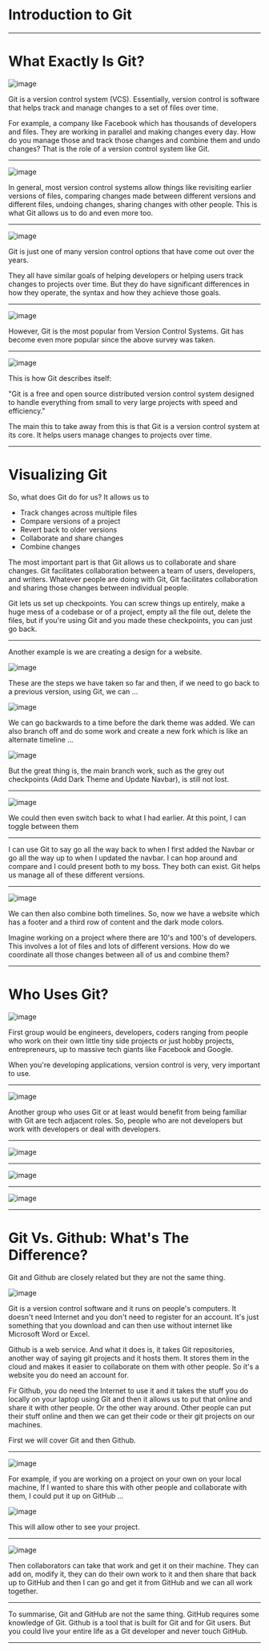 # Introduction to Git

---

# What Exactly Is Git?

![image](https://user-images.githubusercontent.com/107522496/212653355-8902bf99-c6bd-4473-8927-b8820815e2fb.png)

Git is a version control system (VCS). Essentially, version control is software that helps track and manage changes to a set of files over time.

For example, a company like Facebook which has thousands of developers and files. They are working in parallel and making changes every day. How do you manage those and track those changes and combine them and undo changes? That is the role of a version control system like Git.

---

![image](https://user-images.githubusercontent.com/107522496/212653415-f5b72f85-24e0-4f5a-b956-a05823d9824a.png)

In general, most version control systems allow things like revisiting earlier versions of files, comparing changes made between different versions and different files, 
undoing changes, sharing changes with other people. This is what Git allows us to do and even more too.

---

![image](https://user-images.githubusercontent.com/107522496/212653649-835df371-fb8a-4270-86e5-aeff3d62b52e.png)

Git is just one of many version control options that have come out over the years. 

They all have similar goals of helping developers or helping users track changes to projects over time. But they do have significant differences in how they operate, 
the syntax and how they achieve those goals.

---

![image](https://user-images.githubusercontent.com/107522496/212654150-c8373aea-f1da-452e-bc1b-80a6e61924f0.png)

However, Git is the most popular from Version Control Systems. Git has become even more popular since the above survey was taken.  

---

![image](https://user-images.githubusercontent.com/107522496/212654369-5604d917-9a05-4bb7-9bb4-60885bb572ae.png)

This is how Git describes itself:

"Git is a free and open source distributed version control system designed to handle everything from small to very large projects with speed and efficiency."

The main this to take away from this is that Git is a version control system at its core. It helps users manage changes to projects over time.

---

<!-- L8 Visualizing Git -->

# Visualizing Git

So, what does Git do for us? It allows us to 

* Track changes across multiple files
* Compare versions of a project 
* Revert back to older versions
* Collaborate and share changes 
* Combine changes


The most important part is that Git allows us to collaborate and share changes. Git facilitates collaboration between a team of users, developers, and writers.
Whatever people are doing with Git, Git facilitates collaboration and sharing those changes between individual people.

Git lets us set up checkpoints. You can screw things up entirely, make a huge mess of a codebase or of a project, empty all the file out, delete the files, 
but if you're using Git and you made these checkpoints, you can just go back.


---

Another example is we are creating a design for a website.

![image](https://user-images.githubusercontent.com/107522496/212658584-83ebf24f-5608-4d85-940a-c706875cc35e.png)

These are the steps we have taken so far and then, if we need to go back to a previous version, using Git, we can ...

![image](https://user-images.githubusercontent.com/107522496/212658722-e5de2369-7d38-4bf8-ab45-e84d481e61ae.png)

We can go backwards to a time before the dark theme was added. We can also branch off and do some work and create a new fork which is like an alternate timeline ...

![image](https://user-images.githubusercontent.com/107522496/212660082-738b149b-ac93-48e8-b9ed-20dbac97185c.png)

But the great thing is, the main branch work, such as the grey out checkpoints (Add Dark Theme and Update Navbar), is still not lost. 

---

![image](https://user-images.githubusercontent.com/107522496/212660244-1a7bd2d0-da75-49d0-a2f0-7bd49a0de44d.png)

We could then even switch back to what I had earlier. At this point, I can toggle between them

---

I can use Git to say go all the way back to when I first added the Navbar or go all the way up to when I updated the navbar. 
I can hop around and compare and I could present both to my boss. They both can exist.
Git helps us manage all of these different versions.

---

![image](https://user-images.githubusercontent.com/107522496/212660884-b7c5e1b5-3a2b-4c0a-ba35-d62b66402176.png)

We can then also combine both timelines. So, now we have a website which has a footer and a third row of content and the dark mode colors.

Imagine working on a project where there are 10's and 100's of developers. This involves a lot of files and lots of different versions.
How do we coordinate all those changes between all of us and combine them?

---

<!-- L10 - 10. Who Uses Git? --> 

# Who Uses Git?

![image](https://user-images.githubusercontent.com/107522496/212665584-58dba4ab-bda2-4d39-8331-1f98ba92ec06.png)

First group would be engineers, developers, coders ranging from people who work on their own little tiny side projects or just hobby projects, entrepreneurs, up to massive tech giants like Facebook and Google. 

When you're developing applications, version control is very, very important to use.

---

![image](https://user-images.githubusercontent.com/107522496/212666212-bcd7e31c-81f4-4983-a9d1-e9327f943170.png)

Another group who uses Git or at least would benefit from being familiar with Git are tech adjacent roles. So, people who are not developers but work with developers or deal with developers.

---

![image](https://user-images.githubusercontent.com/107522496/212667163-eeb2b24f-7cec-47d6-8eeb-9dfe29d00d22.png)

---

![image](https://user-images.githubusercontent.com/107522496/212668417-91a7ca30-125f-418a-b95d-b98e927ced0b.png)

---

![image](https://user-images.githubusercontent.com/107522496/212672664-ad58ad53-27b4-4de0-a1dd-b27aebca5614.png)

---

<!-- L11 11 - Git Vs. Github: What's The Difference? -->

# Git Vs. Github: What's The Difference?

Git and Github are closely related but they are not the same thing. 

![image](https://user-images.githubusercontent.com/107522496/212673352-aafe7d9e-8905-4d23-a75c-0c70a497c812.png)

Git is a version control software and it runs on people's computers. It doesn't need Internet and you don't need to register for an account. 
It's just something that you download and can then use without internet like Microsoft Word or Excel. 

Github is a web service. And what it does is, it takes Git repositories, another way of saying git projects and it hosts them. It stores them in the cloud and makes it easier to collaborate on them with other people. So it's a website you do need an account for. 

Fir Github, you do need the Internet to use it and it takes the stuff you do locally on your laptop using Git and then it allows us to put that online and share it with other people. Or the other way around. Other people can put their stuff online and then we can get their code or their git projects on our machines.

First we will cover Git and then Github.

---

![image](https://user-images.githubusercontent.com/107522496/212674617-7d475bff-a30c-4837-a90f-d855e4db5724.png) 

For example, if you are working on a project on your own on your local machine, If I wanted to share this with other people and collaborate with them, I could put it up on GitHub ...

![image](https://user-images.githubusercontent.com/107522496/212674739-79f70d40-3c74-4b54-9263-14b7be1f616e.png)

This will allow other to see your project.

---

![image](https://user-images.githubusercontent.com/107522496/212674877-faaae396-dba6-4948-b7db-3258d9f630f5.png)

Then collaborators can take that work and get it on their machine. They can add on, modify it, they can do their own work to it and then share that back up to GitHub and then I can go and get it from GitHub and we can all work together. 

---

To summarise, Git and GitHub are not the same thing. GitHub requires some knowledge of Git. Github is a tool that is built for Git and for Git users. But you could live your entire life as a Git developer and never touch GitHub.

---









